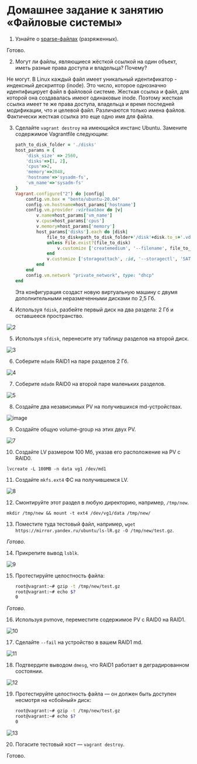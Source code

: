 # Домашнее задание к занятию «Файловые системы»



1. Узнайте о [sparse-файлах](https://ru.wikipedia.org/wiki/%D0%A0%D0%B0%D0%B7%D1%80%D0%B5%D0%B6%D1%91%D0%BD%D0%BD%D1%8B%D0%B9_%D1%84%D0%B0%D0%B9%D0%BB) (разряженных).

Готово.

2. Могут ли файлы, являющиеся жёсткой ссылкой на один объект, иметь разные права доступа и владельца? Почему?

Не могут. 
В Linux каждый файл имеет уникальный идентификатор - индексный дескриптор (inode). Это число, которое однозначно идентифицирует файл в файловой системе. Жесткая ссылка и файл, для которой она создавалась имеют одинаковые inode. Поэтому жесткая ссылка имеет те же права доступа, владельца и время последней модификации, что и целевой файл. Различаются только имена файлов. Фактически жесткая ссылка это еще одно имя для файла.

3. Сделайте `vagrant destroy` на имеющийся инстанс Ubuntu. Замените содержимое Vagrantfile следующим:

    ```ruby
    path_to_disk_folder = './disks'
    host_params = {
        'disk_size' => 2560,
        'disks'=>[1, 2],
        'cpus'=>2,
        'memory'=>2048,
        'hostname'=>'sysadm-fs',
        'vm_name'=>'sysadm-fs'
    }
    Vagrant.configure("2") do |config|
        config.vm.box = "bento/ubuntu-20.04"
        config.vm.hostname=host_params['hostname']
        config.vm.provider :virtualbox do |v|
            v.name=host_params['vm_name']
            v.cpus=host_params['cpus']
            v.memory=host_params['memory']
            host_params['disks'].each do |disk|
                file_to_disk=path_to_disk_folder+'/disk'+disk.to_s+'.vdi'
                unless File.exist?(file_to_disk)
                    v.customize ['createmedium', '--filename', file_to_disk, '--size', host_params['disk_size']]
                end
                v.customize ['storageattach', :id, '--storagectl', 'SATA Controller', '--port', disk.to_s, '--device', 0, '--type', 'hdd', '--medium', file_to_disk]
            end
        end
        config.vm.network "private_network", type: "dhcp"
    end
    ```

    Эта конфигурация создаст новую виртуальную машину с двумя дополнительными неразмеченными дисками по 2,5 Гб.

4. Используя `fdisk`, разбейте первый диск на два раздела: 2 Гб и оставшееся пространство.

![2](https://user-images.githubusercontent.com/75835363/224944740-530b87b2-906f-4819-8acb-2bd2cff8fbf0.png)


5. Используя `sfdisk`, перенесите эту таблицу разделов на второй диск.

![3](https://user-images.githubusercontent.com/75835363/224944765-a61056fd-778e-46c3-be81-769b8e913d89.png)


6. Соберите `mdadm` RAID1 на паре разделов 2 Гб.

![4](https://user-images.githubusercontent.com/75835363/224944776-8ac5438f-d0fb-4b6d-aa90-d94bac1fd0a4.png)

7. Соберите `mdadm` RAID0 на второй паре маленьких разделов.

![5](https://user-images.githubusercontent.com/75835363/224945226-aef19ef6-9c14-4924-b3de-43c2cde14b56.png)

8. Создайте два независимых PV на получившихся md-устройствах.

![image](https://user-images.githubusercontent.com/75835363/224945644-c26e2015-3e5e-4f3b-9c53-8b5f55a10be5.png)

9. Создайте общую volume-group на этих двух PV.

![7](https://user-images.githubusercontent.com/75835363/224945789-8a0f167c-b55e-48b7-81ff-6a105529e887.png)

10. Создайте LV размером 100 Мб, указав его расположение на PV с RAID0.

```lvcreate -L 100MB -n data vg1 /dev/md1```

11. Создайте `mkfs.ext4` ФС на получившемся LV.

![8](https://user-images.githubusercontent.com/75835363/224945884-275d964c-ea5e-4eb9-a9f3-ebefa1bdd5d3.png)

12. Смонтируйте этот раздел в любую директорию, например, `/tmp/new`.

```mkdir /tmp/new && mount -t ext4 /dev/vg1/data /tmp/new/```

13. Поместите туда тестовый файл, например, `wget https://mirror.yandex.ru/ubuntu/ls-lR.gz -O /tmp/new/test.gz`.

*Готово.*

14. Прикрепите вывод `lsblk`.

![9](https://user-images.githubusercontent.com/75835363/224946553-584e9fed-fd5d-463e-a2fd-35424933437e.png)

15. Протестируйте целостность файла:

    ```bash
    root@vagrant:~# gzip -t /tmp/new/test.gz
    root@vagrant:~# echo $?
    0
    ```
*Готово.*

16. Используя pvmove, переместите содержимое PV с RAID0 на RAID1.

![10](https://user-images.githubusercontent.com/75835363/224946709-d9126265-5c91-4aae-8540-5a9055bbcc35.png)

17. Сделайте `--fail` на устройство в вашем RAID1 md.

![11](https://user-images.githubusercontent.com/75835363/224946769-31bdeb8a-78f9-43f5-9803-c5da3428578b.png)

18. Подтвердите выводом `dmesg`, что RAID1 работает в деградированном состоянии.

![12](https://user-images.githubusercontent.com/75835363/224946818-a880061b-d829-4b06-b12e-aeea95aadd94.png)

19. Протестируйте целостность файла — он должен быть доступен несмотря на «сбойный» диск:

    ```bash
    root@vagrant:~# gzip -t /tmp/new/test.gz
    root@vagrant:~# echo $?
    0
    ```
![13](https://user-images.githubusercontent.com/75835363/224946867-5393487b-4e37-4df6-9fa1-eeab8e9b0ad5.png)

20. Погасите тестовый хост — `vagrant destroy`.
 
 Готово.

